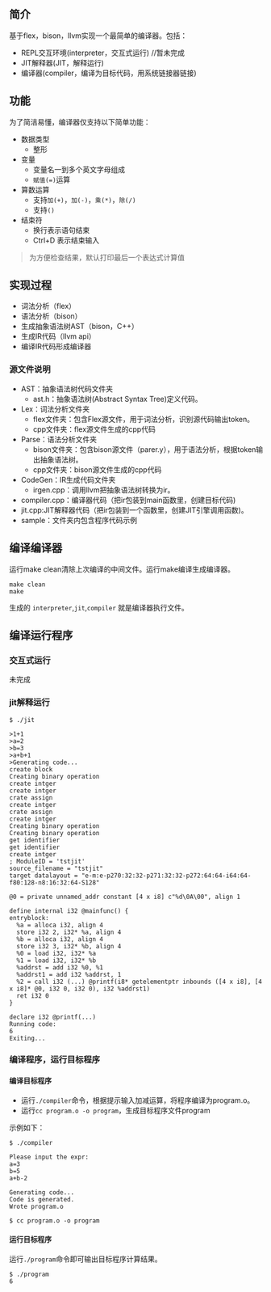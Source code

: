 ## 简介
基于flex，bison，llvm实现一个最简单的编译器。包括：

+ REPL交互环境(interpreter，交互式运行) //暂未完成
+ JIT解释器(JIT，解释运行)
+ 编译器(compiler，编译为目标代码，用系统链接器链接)

## 功能

为了简洁易懂，编译器仅支持以下简单功能：

+ 数据类型
    - 整形
+ 变量
    - 变量名一到多个英文字母组成
    - `赋值(=)`运算
+ 算数运算
    - 支持`加(+)`，`加(-)`，`乘(*)`，`除(/)`
    - 支持`()`
+ 结束符
    - 换行表示语句结束
    - Ctrl+D 表示结束输入

> 为方便检查结果，默认打印最后一个表达式计算值

## 实现过程

+ 词法分析（flex）
+ 语法分析（bison）
+ 生成抽象语法树AST（bison，C++）
+ 生成IR代码（llvm api）
+ 编译IR代码形成编译器

### 源文件说明

+ AST：抽象语法树代码文件夹
    + ast.h：抽象语法树(Abstract Syntax Tree)定义代码。
+ Lex：词法分析文件夹
    + flex文件夹：包含Flex源文件，用于词法分析，识别源代码输出token。
    + cpp文件夹：flex源文件生成的cpp代码
+ Parse：语法分析文件夹
    + bison文件夹：包含bison源文件（parer.y），用于语法分析，根据token输出抽象语法树。
    + cpp文件夹：bison源文件生成的cpp代码
+ CodeGen：IR生成代码文件夹
    + irgen.cpp：调用llvm把抽象语法树转换为ir。
+ compiler.cpp：编译器代码（把ir包装到main函数里，创建目标代码)
+ jit.cpp:JIT解释器代码（把ir包装到一个函数里，创建JIT引擎调用函数)。
+ sample：文件夹内包含程序代码示例

## 编译编译器

运行make clean清除上次编译的中间文件。运行make编译生成编译器。

~~~
make clean
make
~~~

生成的 `interpreter`,`jit`,`compiler` 就是编译器执行文件。

## 编译运行程序

### 交互式运行

未完成


### jit解释运行

~~~
$ ./jit

>1+1
>a=2
>b=3
>a+b+1
>Generating code...
create block
Creating binary operation
create intger
create intger
crate assign 
create intger
crate assign 
create intger
Creating binary operation
Creating binary operation
get identifier
get identifier
create intger
; ModuleID = 'tstjit'
source_filename = "tstjit"
target datalayout = "e-m:e-p270:32:32-p271:32:32-p272:64:64-i64:64-f80:128-n8:16:32:64-S128"

@0 = private unnamed_addr constant [4 x i8] c"%d\0A\00", align 1

define internal i32 @mainfunc() {
entryblock:
  %a = alloca i32, align 4
  store i32 2, i32* %a, align 4
  %b = alloca i32, align 4
  store i32 3, i32* %b, align 4
  %0 = load i32, i32* %a
  %1 = load i32, i32* %b
  %addrst = add i32 %0, %1
  %addrst1 = add i32 %addrst, 1
  %2 = call i32 (...) @printf(i8* getelementptr inbounds ([4 x i8], [4 x i8]* @0, i32 0, i32 0), i32 %addrst1)
  ret i32 0
}

declare i32 @printf(...)
Running code:
6
Exiting...

~~~

### 编译程序，运行目标程序

#### 编译目标程序

+ 运行`./compiler`命令，根据提示输入加减运算，将程序编译为program.o。
+ 运行`cc program.o -o program`，生成目标程序文件program

示例如下：

~~~
$ ./compiler

Please input the expr:
a=3
b=5
a+b-2

Generating code...
Code is generated.
Wrote program.o

$ cc program.o -o program
~~~

#### 运行目标程序

运行`./program`命令即可输出目标程序计算结果。

~~~
$ ./program
6
~~~